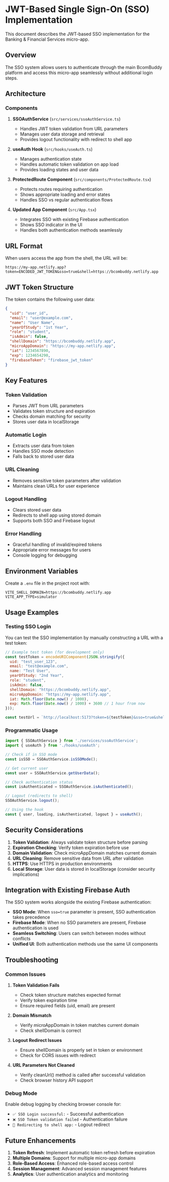 # JWT-Based Single Sign-On (SSO) Implementation

This document describes the JWT-based SSO implementation for the Banking & Financial Services micro-app.

## Overview

The SSO system allows users to authenticate through the main BcomBuddy platform and access this micro-app seamlessly without additional login steps.

## Architecture

### Components

1. **SSOAuthService** (`src/services/ssoAuthService.ts`)
   - Handles JWT token validation from URL parameters
   - Manages user data storage and retrieval
   - Provides logout functionality with redirect to shell app

2. **useAuth Hook** (`src/hooks/useAuth.ts`)
   - Manages authentication state
   - Handles automatic token validation on app load
   - Provides loading states and user data

3. **ProtectedRoute Component** (`src/components/ProtectedRoute.tsx`)
   - Protects routes requiring authentication
   - Shows appropriate loading and error states
   - Handles SSO vs regular authentication flows

4. **Updated App Component** (`src/App.tsx`)
   - Integrates SSO with existing Firebase authentication
   - Shows SSO indicator in the UI
   - Handles both authentication methods seamlessly

## URL Format

When users access the app from the shell, the URL will be:
```
https://my-app.netlify.app?token=ENCODED_JWT_TOKEN&sso=true&shell=https://bcombuddy.netlify.app
```

## JWT Token Structure

The token contains the following user data:

```json
{
  "uid": "user_id",
  "email": "user@example.com", 
  "name": "User Name",
  "yearOfStudy": "1st Year",
  "role": "student",
  "isAdmin": false,
  "shellDomain": "https://bcombuddy.netlify.app",
  "microAppDomain": "https://my-app.netlify.app",
  "iat": 1234567890,
  "exp": 1234654290,
  "firebaseToken": "firebase_jwt_token"
}
```

## Key Features

### Token Validation
- Parses JWT from URL parameters
- Validates token structure and expiration
- Checks domain matching for security
- Stores user data in localStorage

### Automatic Login
- Extracts user data from token
- Handles SSO mode detection
- Falls back to stored user data

### URL Cleaning
- Removes sensitive token parameters after validation
- Maintains clean URLs for user experience

### Logout Handling
- Clears stored user data
- Redirects to shell app using stored domain
- Supports both SSO and Firebase logout

### Error Handling
- Graceful handling of invalid/expired tokens
- Appropriate error messages for users
- Console logging for debugging

## Environment Variables

Create a `.env` file in the project root with:

```env
VITE_SHELL_DOMAIN=https://bcombuddy.netlify.app
VITE_APP_TYPE=simulator
```

## Usage Examples

### Testing SSO Login

You can test the SSO implementation by manually constructing a URL with a test token:

```javascript
// Example test token (for development only)
const testToken = encodeURIComponent(JSON.stringify({
  uid: "test_user_123",
  email: "test@example.com",
  name: "Test User",
  yearOfStudy: "2nd Year",
  role: "student",
  isAdmin: false,
  shellDomain: "https://bcombuddy.netlify.app",
  microAppDomain: "https://my-app.netlify.app",
  iat: Math.floor(Date.now() / 1000),
  exp: Math.floor(Date.now() / 1000) + 3600 // 1 hour from now
}));

const testUrl = `http://localhost:5173?token=${testToken}&sso=true&shell=https://bcombuddy.netlify.app`;
```

### Programmatic Usage

```typescript
import { SSOAuthService } from './services/ssoAuthService';
import { useAuth } from './hooks/useAuth';

// Check if in SSO mode
const isSSO = SSOAuthService.isSSOMode();

// Get current user
const user = SSOAuthService.getUserData();

// Check authentication status
const isAuthenticated = SSOAuthService.isAuthenticated();

// Logout (redirects to shell)
SSOAuthService.logout();

// Using the hook
const { user, loading, isAuthenticated, logout } = useAuth();
```

## Security Considerations

1. **Token Validation**: Always validate token structure before parsing
2. **Expiration Checking**: Verify token expiration before use
3. **Domain Validation**: Check microAppDomain matches current domain
4. **URL Cleaning**: Remove sensitive data from URL after validation
5. **HTTPS**: Use HTTPS in production environments
6. **Local Storage**: User data is stored in localStorage (consider security implications)

## Integration with Existing Firebase Auth

The SSO system works alongside the existing Firebase authentication:

- **SSO Mode**: When `sso=true` parameter is present, SSO authentication takes precedence
- **Firebase Mode**: When no SSO parameters are present, Firebase authentication is used
- **Seamless Switching**: Users can switch between modes without conflicts
- **Unified UI**: Both authentication methods use the same UI components

## Troubleshooting

### Common Issues

1. **Token Validation Fails**
   - Check token structure matches expected format
   - Verify token expiration time
   - Ensure required fields (uid, email) are present

2. **Domain Mismatch**
   - Verify microAppDomain in token matches current domain
   - Check shellDomain is correct

3. **Logout Redirect Issues**
   - Ensure shellDomain is properly set in token or environment
   - Check for CORS issues with redirect

4. **URL Parameters Not Cleaned**
   - Verify cleanUrl() method is called after successful validation
   - Check browser history API support

### Debug Mode

Enable debug logging by checking browser console for:
- `✅ SSO Login successful:` - Successful authentication
- `❌ SSO Token validation failed` - Authentication failure
- `🔄 Redirecting to shell app:` - Logout redirect

## Future Enhancements

1. **Token Refresh**: Implement automatic token refresh before expiration
2. **Multiple Domains**: Support for multiple micro-app domains
3. **Role-Based Access**: Enhanced role-based access control
4. **Session Management**: Advanced session management features
5. **Analytics**: User authentication analytics and monitoring

